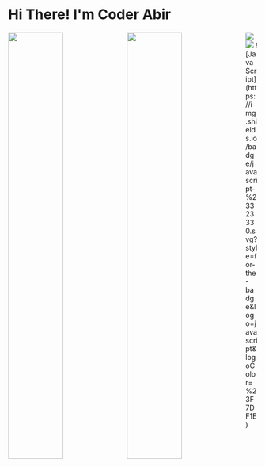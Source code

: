 <h1>Hi There! I'm Coder Abir</h1>

<img width="47%" align="left" src="https://github-readme-stats.vercel.app/api?username=coder-abir&show_icons=true&theme=radical" />
<img width="47%" align="left" src="https://github-readme-stats.vercel.app/api/top-langs/?username=coder-abir&layout=compact)](https://www.coder-abir.com" />
<img src="https://img.shields.io/badge/c-%2300599C.svg?style=for-the-badge&logo=c&logoColor=white" />
<img src="https://img.shields.io/badge/javascript-%23323330.svg?style=for-the-badge&logo=javascript&logoColor=%23F7DF1E" />
![JavaScript](https://img.shields.io/badge/javascript-%23323330.svg?style=for-the-badge&logo=javascript&logoColor=%23F7DF1E)

